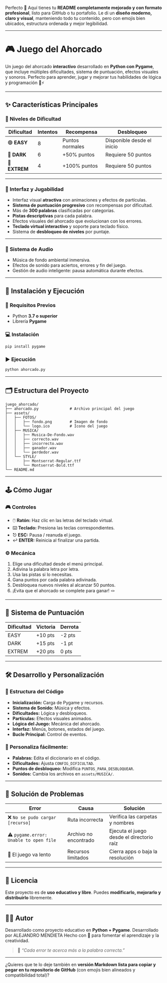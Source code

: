 Perfecto 💪
Aquí tienes tu **README completamente mejorado y con formato profesional**, listo para GitHub o tu portafolio.
Le di un **diseño moderno, claro y visual**, manteniendo todo tu contenido, pero con emojis bien ubicados, estructura ordenada y mejor legibilidad.

---

# 🎮 **Juego del Ahorcado**

Un juego del ahorcado **interactivo** desarrollado en **Python con Pygame**, que incluye múltiples dificultades, sistema de puntuación, efectos visuales y sonoros.
Perfecto para aprender, jugar y mejorar tus habilidades de lógica y programación 🧠⚡

---

## ✨ **Características Principales**

### 🎯 **Niveles de Dificultad**

| Dificultad    | Intentos | Recompensa      | Desbloqueo                 |
| ------------- | -------- | --------------- | -------------------------- |
| 🟢 **EASY**   | 8        | Puntos normales | Disponible desde el inicio |
| 🔵 **DARK**   | 6        | +50% puntos     | Requiere 50 puntos         |
| 🔴 **EXTREM** | 4        | +100% puntos    | Requiere 50 puntos         |

---

### 🎨 **Interfaz y Jugabilidad**

* Interfaz visual **atractiva** con animaciones y efectos de partículas.
* **Sistema de puntuación progresivo** con recompensas por dificultad.
* Más de **300 palabras** clasificadas por categorías.
* **Pistas descriptivas** para cada palabra.
* Efectos visuales del ahorcado que evolucionan con los errores.
* **Teclado virtual interactivo** y soporte para teclado físico.
* Sistema de **desbloqueo de niveles** por puntaje.

---

### 🎵 **Sistema de Audio**

* Música de fondo ambiental inmersiva.
* Efectos de sonido para aciertos, errores y fin del juego.
* Gestión de audio inteligente: pausa automática durante efectos.

---

## 🚀 **Instalación y Ejecución**

### 🔧 **Requisitos Previos**

* Python **3.7 o superior**
* Librería **Pygame**

### 💻 **Instalación**

```bash
pip install pygame
```

### ▶️ **Ejecución**

```bash
python ahorcado.py
```

---

## 🗂️ **Estructura del Proyecto**

```text
juego_ahorcado/
├── ahorcado.py              # Archivo principal del juego
├── assets/
│   ├── FOTOS/
│   │   ├── fondo.png        # Imagen de fondo
│   │   └── logo.ico         # Ícono del juego
│   ├── MUSICA/
│   │   ├── Musica-De-Fondo.wav
│   │   ├── correcto.wav
│   │   ├── incorrecto.wav
│   │   ├── ganador.wav
│   │   └── perdedor.wav
│   └── STYLE/
│       ├── Montserrat-Regular.ttf
│       └── Montserrat-Bold.ttf
└── README.md
```

---

## 🕹️ **Cómo Jugar**

### 🎮 **Controles**

* 🖱️ **Ratón:** Haz clic en las letras del teclado virtual.
* ⌨️ **Teclado:** Presiona las teclas correspondientes.
* ⎋ **ESC:** Pausa / reanuda el juego.
* ↩️ **ENTER:** Reinicia al finalizar una partida.

### ⚙️ **Mecánica**

1. Elige una dificultad desde el menú principal.
2. Adivina la palabra letra por letra.
3. Usa las pistas si lo necesitas.
4. Gana puntos por cada palabra adivinada.
5. Desbloquea nuevos niveles al alcanzar 50 puntos.
6. ¡Evita que el ahorcado se complete para ganar! 🪢

---

## 💯 **Sistema de Puntuación**

| Dificultad | Victoria | Derrota |
| ---------- | -------- | ------- |
| EASY       | +10 pts  | -2 pts  |
| DARK       | +15 pts  | -1 pt   |
| EXTREM     | +20 pts  | 0 pts   |

---

## 🛠️ **Desarrollo y Personalización**

### 🔹 **Estructura del Código**

* **Inicialización:** Carga de Pygame y recursos.
* **Sistema de Sonido:** Música y efectos.
* **Dificultades:** Lógica y desbloqueos.
* **Partículas:** Efectos visuales animados.
* **Lógica del Juego:** Mecánica del ahorcado.
* **Interfaz:** Menús, botones, estados del juego.
* **Bucle Principal:** Control de eventos.

### 🎨 **Personaliza fácilmente:**

* **Palabras:** Edita el diccionario en el código.
* **Dificultades:** Ajusta `CONFIG_DIFICULTAD`.
* **Puntos de desbloqueo:** Modifica `PUNTOS_PARA_DESBLOQUEAR`.
* **Sonidos:** Cambia los archivos en `assets/MUSICA/`.

---

## 🧩 **Solución de Problemas**

| Error                                  | Causa                 | Solución                                  |
| -------------------------------------- | --------------------- | ----------------------------------------- |
| ❌ `No se pudo cargar [recurso]`        | Ruta incorrecta       | Verifica las carpetas y nombres           |
| ⚠️ `pygame.error: Unable to open file` | Archivo no encontrado | Ejecuta el juego desde el directorio raíz |
| 🐢 El juego va lento                   | Recursos limitados    | Cierra apps o baja la resolución          |

---

## 📝 **Licencia**

Este proyecto es de **uso educativo y libre**.
Puedes **modificarlo, mejorarlo y distribuirlo** libremente.

---

## 👨‍💻 **Autor**

Desarrollado como proyecto educativo en **Python + Pygame**.
Desarrollado por ALEJANDRO MENDIETA
Hecho con 💙 para fomentar el aprendizaje y la creatividad.

> 🎯 *“Cada error te acerca más a la palabra correcta.”*

---

¿Quieres que te lo deje también en **versión Markdown lista para copiar y pegar en tu repositorio de GitHub** (con emojis bien alineados y compatibilidad total)?
